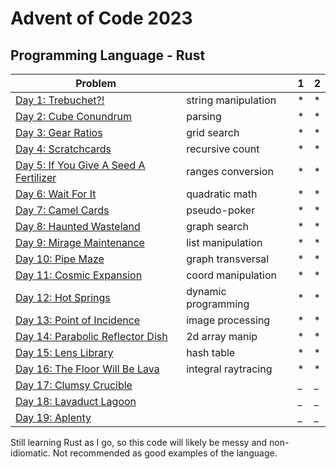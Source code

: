 # Advent of Code 2023

## Programming Language - Rust



| Problem                                                                        | | 1 | 2 |
|--------------------------------------------------------------------------------|-|---|---|
| [Day 1: Trebuchet?!](https://adventofcode.com/2023/day/1)                      | string manipulation | * | * |
| [Day 2: Cube Conundrum](https://adventofcode.com/2023/day/2)                   | parsing | * | * |
| [Day 3: Gear Ratios](https://adventofcode.com/2023/day/3)                      | grid search | * | * |
| [Day 4: Scratchcards ](https://adventofcode.com/2023/day/4)                    | recursive count | * | * |
| [Day 5: If You Give A Seed A Fertilizer ](https://adventofcode.com/2023/day/5) | ranges conversion | * | * |
| [Day 6: Wait For It ](https://adventofcode.com/2023/day/6)                     | quadratic math | * | * |
| [Day 7: Camel Cards ](https://adventofcode.com/2023/day/7)                     | pseudo-poker | * | * |
| [Day 8: Haunted Wasteland ](https://adventofcode.com/2023/day/8)               | graph search | * | * |
| [Day 9: Mirage Maintenance ](https://adventofcode.com/2023/day/9)              | list manipulation | * | * |
| [Day 10: Pipe Maze  ](https://adventofcode.com/2023/day/10)                    | graph transversal | * | * |
| [Day 11: Cosmic Expansion](https://adventofcode.com/2023/day/11)               | coord manipulation | * | * |
| [Day 12: Hot Springs](https://adventofcode.com/2023/day/12)                    | dynamic programming | * | * |
| [Day 13: Point of Incidence](https://adventofcode.com/2023/day/13)             | image processing | * | * |
| [Day 14: Parabolic Reflector Dish](https://adventofcode.com/2023/day/14)       | 2d array manip | * | * |
| [Day 15: Lens Library](https://adventofcode.com/2023/day/15)                   | hash table | * | * |
| [Day 16: The Floor Will Be Lava](https://adventofcode.com/2023/day/16)         | integral raytracing | * | * |
| [Day 17: Clumsy Crucible](https://adventofcode.com/2023/day/17)                | | _ | _ |
| [Day 18: Lavaduct Lagoon](https://adventofcode.com/2023/day/18)                | | _ | _ |
| [Day 19: Aplenty](https://adventofcode.com/2023/day/19)                        | | _ | _ |




Still learning Rust as I go, so this code will likely be messy and non-idiomatic. Not recommended as good examples of the language.